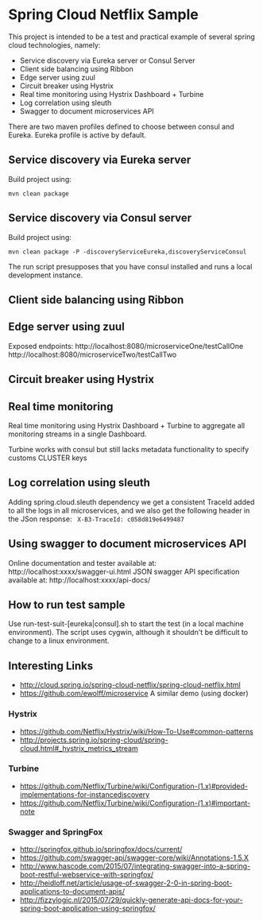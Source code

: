 #  Spring Cloud Netflix Sample

This project is intended to be a test and practical example of several spring cloud technologies, namely:

- Service discovery via Eureka server or Consul Server
- Client side balancing using Ribbon
- Edge server using zuul
- Circuit breaker using Hystrix
- Real time monitoring using Hystrix Dashboard + Turbine
- Log correlation using sleuth
- Swagger to document microservices API

There are two maven profiles defined to choose between consul and Eureka. Eureka profile is active by default.

## Service discovery via Eureka server

Build project using:

`mvn clean package`

## Service discovery via Consul server

Build project using:

`mvn clean package -P -discoveryServiceEureka,discoveryServiceConsul`

The run script presupposes that you have consul installed and runs a local development instance.

## Client side balancing using Ribbon

## Edge server using zuul

Exposed endpoints:
http://localhost:8080/microserviceOne/testCallOne
http://localhost:8080/microserviceTwo/testCallTwo

## Circuit breaker using Hystrix

##  Real time monitoring

Real time monitoring using Hystrix Dashboard + Turbine to aggregate all monitoring streams in a single Dashboard.

Turbine works with consul but still lacks metadata functionality to specify customs CLUSTER keys

## Log correlation using sleuth

  Adding spring.cloud.sleuth dependency we get a consistent TraceId added to all the 
  logs in all microservices, and we also get the following header in the JSon 
  response:  ` X-B3-TraceId: c058d819e6499487`

## Using swagger to document microservices API

  Online documentation and tester available at: http://localhost:xxxx/swagger-ui.html
  JSON swagger API specification available at: http://localhost:xxxx/api-docs/

## How to run test sample

Use run-test-suit-[eureka|consul].sh to start the test (in a local machine environment).
The script uses cygwin, although it shouldn't be difficult to change to a linux environment.

## Interesting Links

- http://cloud.spring.io/spring-cloud-netflix/spring-cloud-netflix.html
- https://github.com/ewolff/microservice  A similar demo (using docker)

### Hystrix

- https://github.com/Netflix/Hystrix/wiki/How-To-Use#common-patterns
- http://projects.spring.io/spring-cloud/spring-cloud.html#_hystrix_metrics_stream

### Turbine

- https://github.com/Netflix/Turbine/wiki/Configuration-(1.x)#provided-implementations-for-instancediscovery
- https://github.com/Netflix/Turbine/wiki/Configuration-(1.x)#important-note

### Swagger and SpringFox

- http://springfox.github.io/springfox/docs/current/
- https://github.com/swagger-api/swagger-core/wiki/Annotations-1.5.X
- http://www.hascode.com/2015/07/integrating-swagger-into-a-spring-boot-restful-webservice-with-springfox/
- http://heidloff.net/article/usage-of-swagger-2-0-in-spring-boot-applications-to-document-apis/
- http://fizzylogic.nl/2015/07/29/quickly-generate-api-docs-for-your-spring-boot-application-using-springfox/

